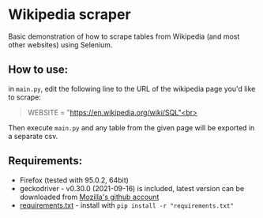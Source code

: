 Wikipedia scraper
============================

Basic demonstration of how to scrape tables from Wikipedia (and most other websites) using Selenium.


## How to use:
in `main.py`,  edit the following line to the URL of the wikipedia page you'd like to scrape:

> WEBSITE = "https://en.wikipedia.org/wiki/SQL"<br>

Then execute `main.py` and any table from the given page will be exported in a separate csv. 

## Requirements:
- Firefox (tested with 95.0.2, 64bit)
- geckodriver - v0.30.0 (2021-09-16) is included, latest version can be downloaded from [Mozilla's github account](https://github.com/mozilla/geckodriver/)
- [requirements.txt](requirements.txt) - install with `pip install -r "requirements.txt"`
